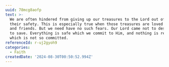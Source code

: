 ```yaml
---
uuid: 78mcg8aofp
text: >-
  We are often hindered from giving up our treasures to the Lord out of fear for
  their safety. This is especially true when those treasures are loved relatives
  and friends. But we need have no such fears. Our Lord came not to destroy but
  to save. Everything is safe which we commit to Him, and nothing is really safe
  which is not so committed.
referenceId: r-uj2gyoh9
categories:
  - Faith
createdDate: '2024-08-30T00:50:52.994Z'
---
```



